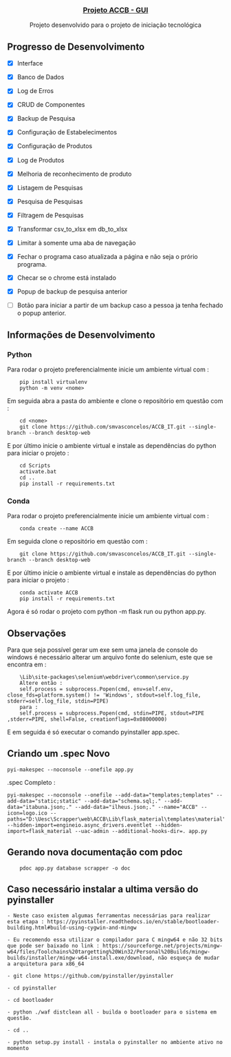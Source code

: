<!-- PROJECT LOGO -->
<br />
<p align="center">
  <a href="https://github.com/Syphoon/ACCB_IT/tree/GUI">
    <!-- <img src="./img/logo_2.png" alt="Logo" width="100"> -->
	<h3 align="center">Projeto ACCB - GUI</h3>
  </a>
  <p align="center">
    Projeto desenvolvido para o projeto de iniciação tecnológica
    <br />
    <!-- <a href="https://syphoon.github.io/ACCB_IT/tree/GUI"><strong>Documentação do código do projeto</strong></a> -->
  </p>
</p>


## Progresso de Desenvolvimento

- [x] Interface
- [x] Banco de Dados
- [x] Log de Erros
- [x] CRUD de Componentes
- [x] Backup de Pesquisa
- [x] Configuração de Estabelecimentos
- [x] Configuração de Produtos
- [x] Log de Produtos
- [x] Melhoria de reconhecimento de produto
- [x] Listagem de Pesquisas
- [x] Pesquisa de Pesquisas
- [x] Filtragem de Pesquisas
- [x] Transformar csv_to_xlsx em db_to_xlsx
- [x] Limitar à somente uma aba de navegação
- [x] Fechar o programa caso atualizada a página e não seja o prório programa.
- [x] Checar se o chrome está instalado
- [x] Popup de backup de pesquisa anterior
- [ ] Botão para iniciar a partir de um backup caso a pessoa ja tenha fechado o popup anterior.


## Informações de Desenvolvimento

### Python

Para rodar o projeto preferencialmente inicie um ambiente virtual com :

```
	pip install virtualenv
	python -m venv <nome>
```

Em seguida abra a pasta do ambiente e clone o repositório em questão com :

```
	cd <nome>
	git clone https://github.com/smvasconcelos/ACCB_IT.git --single-branch --branch desktop-web
```

E por último inicie o ambiente virtual e instale as dependências do python para iniciar o projeto :

```
	cd Scripts
	activate.bat
	cd ..
	pip install -r requirements.txt
```

### Conda

Para rodar o projeto preferencialmente inicie um ambiente virtual com :

```
	conda create --name ACCB
```

Em seguida clone o repositório em questão com :

```
	git clone https://github.com/smvasconcelos/ACCB_IT.git --single-branch --branch desktop-web
```

E por último inicie o ambiente virtual e instale as dependências do python para iniciar o projeto :

```
	conda activate ACCB
	pip install -r requirements.txt
```

Agora é só rodar o projeto com python -m flask run ou python app.py.

## Observações

Para que seja possível gerar um exe sem uma janela de console do windows é necessário alterar um arquivo fonte do selenium, este que se encontra em :

```
	\Lib\site-packages\selenium\webdriver\common\service.py
	Altere então :
	self.process = subprocess.Popen(cmd, env=self.env, close_fds=platform.system() != 'Windows', stdout=self.log_file, stderr=self.log_file, stdin=PIPE)
	para :
	self.process = subprocess.Popen(cmd, stdin=PIPE, stdout=PIPE ,stderr=PIPE, shell=False, creationflags=0x08000000)
```

E em seguida é só executar o comando pyinstaller app.spec.

## Criando um .spec Novo

```
pyi-makespec --noconsole --onefile app.py
```

\.spec Completo :

```
pyi-makespec --noconsole --onefile --add-data="templates;templates" --add-data="static;static" --add-data="schema.sql;." --add-data="itabuna.json;." --add-data="ilheus.json;." --name="ACCB" --icon=logo.ico --paths="D:\Uesc\Scrapper\web\ACCB\Lib\flask_material\templates\material" --hidden-import=engineio.async_drivers.eventlet --hidden-import=flask_material --uac-admin --additional-hooks-dir=. app.py
```

## Gerando nova documentação com pdoc

```
	pdoc app.py database scrapper -o doc
```

## Caso necessário instalar a ultima versão do pyinstaller

```
- Neste caso existem algumas ferramentas necessárias para realizar esta etapa : https://pyinstaller.readthedocs.io/en/stable/bootloader-building.html#build-using-cygwin-and-mingw

- Eu recomendo essa utilizar o compilador para C mingw64 e não 32 bits que pode ser baixado no link : https://sourceforge.net/projects/mingw-w64/files/Toolchains%20targetting%20Win32/Personal%20Builds/mingw-builds/installer/mingw-w64-install.exe/download, não esqueça de mudar a arquitetura para x86_64

- git clone https://github.com/pyinstaller/pyinstaller

- cd pyinstaller

- cd bootloader

- python ./waf distclean all - builda o bootloader para o sistema em questão.

- cd ..

- python setup.py install - instala o pyinstaller no ambiente ativo no momento
```
